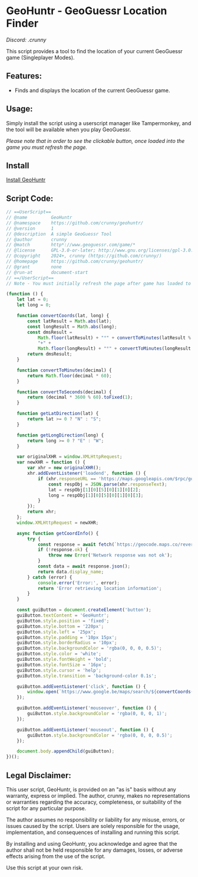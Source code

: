# GeoHuntr - GeoGuessr Location Finder

*Discord: .crunny*

This script provides a tool to find the location of your current GeoGuessr game (Singleplayer Modes).

## Features:

- Finds and displays the location of the current GeoGuessr game.

## Usage:

Simply install the script using a userscript manager like Tampermonkey, and the tool will be available when you play GeoGuessr.

*Please note that in order to see the clickable button, once loaded into the game you must refresh the page.*

## Install

[Install GeoHuntr](https://greasyfork.org/en/scripts/485590-geohuntr)

## Script Code:

```javascript
// ==UserScript==
// @name         GeoHuntr
// @namespace    https://github.com/crunny/geohuntr/
// @version      1
// @description  A simple GeoGuessr Tool
// @author       crunny
// @match        http*://www.geoguessr.com/game/*
// @license      GPL-3.0-or-later; http://www.gnu.org/licenses/gpl-3.0.txt
// @copyright    2024+, crunny (https://github.com/crunny/)
// @homepage     https://github.com/crunny/geohuntr/
// @grant        none
// @run-at       document-start
// ==/UserScript==
// Note - You must initially refresh the page after game has loaded to enable the gui

(function () {
    let lat = 0;
    let long = 0;

    function convertCoords(lat, long) {
        const latResult = Math.abs(lat);
        const longResult = Math.abs(long);
        const dmsResult =
            Math.floor(latResult) + "°" + convertToMinutes(latResult % 1) + "'" + convertToSeconds(latResult % 1) + '"' + getLatDirection(lat) +
            "+" +
            Math.floor(longResult) + "°" + convertToMinutes(longResult % 1) + "'" + convertToSeconds(longResult % 1) + '"' + getLongDirection(long);
        return dmsResult;
    }

    function convertToMinutes(decimal) {
        return Math.floor(decimal * 60);
    }

    function convertToSeconds(decimal) {
        return (decimal * 3600 % 60).toFixed(1);
    }

    function getLatDirection(lat) {
        return lat >= 0 ? "N" : "S";
    }

    function getLongDirection(long) {
        return long >= 0 ? "E" : "W";
    }

    var originalXHR = window.XMLHttpRequest;
    var newXHR = function () {
        var xhr = new originalXHR();
        xhr.addEventListener('loadend', function () {
            if (xhr.responseURL == 'https://maps.googleapis.com/$rpc/google.internal.maps.mapsjs.v1.MapsJsInternalService/GetMetadata') {
                const respObj = JSON.parse(xhr.responseText);
                lat = respObj[1][0][5][0][1][0][2];
                long = respObj[1][0][5][0][1][0][3];
            }
        });
        return xhr;
    };
    window.XMLHttpRequest = newXHR;

    async function getCoordInfo() {
        try {
            const response = await fetch(`https://geocode.maps.co/reverse?lat=${lat}&lon=${long}`);
            if (!response.ok) {
                throw new Error('Network response was not ok');
            }
            const data = await response.json();
            return data.display_name;
        } catch (error) {
            console.error('Error:', error);
            return 'Error retrieving location information';
        }
    }

    const guiButton = document.createElement('button');
    guiButton.textContent = 'GeoHuntr';
    guiButton.style.position = 'fixed';
    guiButton.style.bottom = '220px';
    guiButton.style.left = '25px';
    guiButton.style.padding = '10px 15px';
    guiButton.style.borderRadius = '10px';
    guiButton.style.backgroundColor = 'rgba(0, 0, 0, 0.5)';
    guiButton.style.color = 'white';
    guiButton.style.fontWeight = 'bold';
    guiButton.style.fontSize = '16px';
    guiButton.style.cursor = 'help';
    guiButton.style.transition = 'background-color 0.1s';

    guiButton.addEventListener('click', function () {
        window.open(`https://www.google.be/maps/search/${convertCoords(lat, long)}`);
    });

    guiButton.addEventListener('mouseover', function () {
        guiButton.style.backgroundColor = 'rgba(0, 0, 0, 1)';
    });

    guiButton.addEventListener('mouseout', function () {
        guiButton.style.backgroundColor = 'rgba(0, 0, 0, 0.5)';
    });

    document.body.appendChild(guiButton);
})();
```

## Legal Disclaimer:

This user script, GeoHuntr, is provided on an "as is" basis without any warranty, express or implied. The author, crunny, makes no representations or warranties regarding the accuracy, completeness, or suitability of the script for any particular purpose.

The author assumes no responsibility or liability for any misuse, errors, or issues caused by the script. Users are solely responsible for the usage, implementation, and consequences of installing and running this script. 

By installing and using GeoHuntr, you acknowledge and agree that the author shall not be held responsible for any damages, losses, or adverse effects arising from the use of the script.

Use this script at your own risk.
